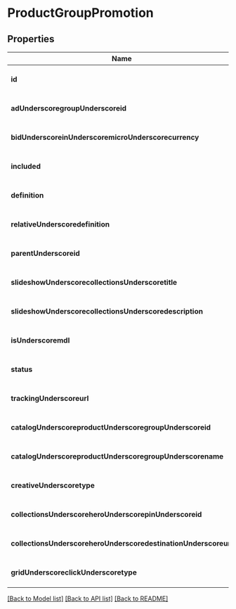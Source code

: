 # ProductGroupPromotion

## Properties
Name | Type | Description | Notes
------------ | ------------- | ------------- | -------------
**id** | **string** | id | [optional] [default to null]
**adUnderscoregroupUnderscoreid** | **string** | ad_group_id | [optional] [default to null]
**bidUnderscoreinUnderscoremicroUnderscorecurrency** | **integer** | bid_in_micro_currency | [optional] [default to null]
**included** | **boolean** | included | [optional] [default to null]
**definition** | **string** | definition | [optional] [default to null]
**relativeUnderscoredefinition** | **string** | relative_definition | [optional] [default to null]
**parentUnderscoreid** | **string** | parent_id | [optional] [default to null]
**slideshowUnderscorecollectionsUnderscoretitle** | **string** | slideshow_collections_title | [optional] [default to null]
**slideshowUnderscorecollectionsUnderscoredescription** | **string** | slideshow_collections_description | [optional] [default to null]
**isUnderscoremdl** | **boolean** | is_mdl | [optional] [default to null]
**status** | [**EntityStatus**](EntityStatus.md) |  | [optional] [default to null]
**trackingUnderscoreurl** | **string** | tracking_url | [optional] [default to null]
**catalogUnderscoreproductUnderscoregroupUnderscoreid** | **string** | catalog_product_group_id | [optional] [default to null]
**catalogUnderscoreproductUnderscoregroupUnderscorename** | **string** | product_group_promotion_name | [optional] [default to null]
**creativeUnderscoretype** | [**CreativeType**](CreativeType.md) |  | [optional] [default to null]
**collectionsUnderscoreheroUnderscorepinUnderscoreid** | **string** | collections_hero_pin_id | [optional] [default to null]
**collectionsUnderscoreheroUnderscoredestinationUnderscoreurl** | **string** | collections_hero_destination_url | [optional] [default to null]
**gridUnderscoreclickUnderscoretype** | [**GridClickType**](GridClickType.md) |  | [optional] [default to null]

[[Back to Model list]](../README.md#documentation-for-models) [[Back to API list]](../README.md#documentation-for-api-endpoints) [[Back to README]](../README.md)


